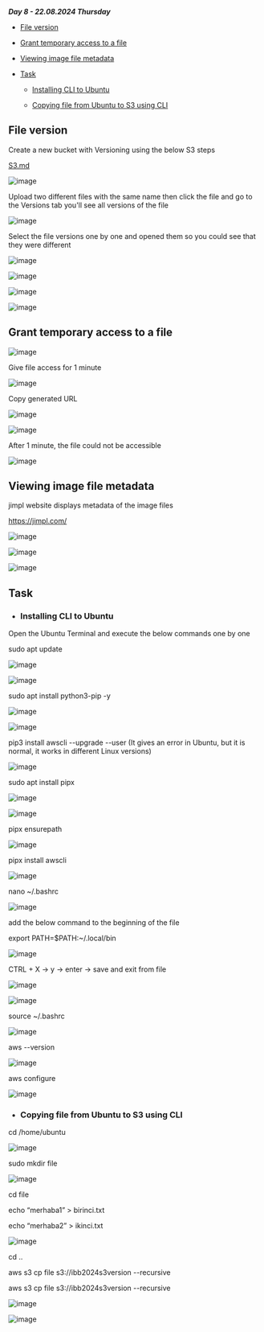 _**Day 8 - 22.08.2024 Thursday**_


- [File version](#File-version)

- [Grant temporary access to a file](#Grant-temporary-access-to-a-file)

- [Viewing image file metadata](#Viewing-image-file-metadata)

- [Task](#Task)

  - [Installing CLI to Ubuntu](#Installing-CLI-to-Ubuntu)

  - [Copying file from Ubuntu to S3 using CLI](#Copying-file-from-Ubuntu-to-S3-using-CLI)

 
## File version

Create a new bucket with Versioning using the below S3 steps

[S3.md](https://github.com/fatihsomer/Cloud_Tech_Bootcamp/blob/main/2-AWS_Services/Day_7/S3.md)

![image](https://github.com/user-attachments/assets/a8aa5b6e-b044-4898-bc69-f61c96b09c0a)

Upload two different files with the same name then click the file and go to the Versions tab you'll see all versions of the file

![image](https://github.com/user-attachments/assets/533a1d5b-a1b1-4a18-bbc0-3e804cd4db33)

Select the file versions one by one and opened them so you could see that they were different

![image](https://github.com/user-attachments/assets/8d72b881-3cda-4680-8f2e-315df1addf5e)

![image](https://github.com/user-attachments/assets/6bed6c39-5e27-4889-b8ce-f32db5040b7d)

![image](https://github.com/user-attachments/assets/62d2607a-3c2d-41ae-a499-5df5c73bec3e)

![image](https://github.com/user-attachments/assets/9dc115c5-c463-459b-8bdb-18b064c3d2c7)


## Grant temporary access to a file


![image](https://github.com/user-attachments/assets/5a44dd78-f00e-4e37-a93a-db25e80fa1da)

Give file access for 1 minute

![image](https://github.com/user-attachments/assets/cd2bd3a1-b3ea-4ffc-b5a0-ef892bfc2e6a)

Copy generated URL

![image](https://github.com/user-attachments/assets/1edef0b3-856c-4a27-8d8e-be34b446f39c)

![image](https://github.com/user-attachments/assets/6c84b7dc-bb39-4b52-9799-3916a22837b1)

After 1 minute, the file could not be accessible

![image](https://github.com/user-attachments/assets/d5f74539-2d64-4bf4-a4a2-d84f8724c81a)


## Viewing image file metadata

jimpl website displays metadata of the image files

https://jimpl.com/

![image](https://github.com/user-attachments/assets/3d667132-cb0f-4076-ba5c-bb4bba00b53c)

![image](https://github.com/user-attachments/assets/42b4dc48-d90a-4bf0-9a54-3e17ed9f5d42)

![image](https://github.com/user-attachments/assets/0cdf7ccb-2003-42f6-8ace-d555a07628af)


## Task

- ### Installing CLI to Ubuntu

Open the Ubuntu Terminal and execute the below commands one by one


sudo apt update

![image](https://github.com/user-attachments/assets/d0328891-3bfb-40db-ac7c-3f1f02c2aa97)

![image](https://github.com/user-attachments/assets/4cac773c-3b15-4404-b8b2-7b0694b1564f)


sudo apt install python3-pip -y

![image](https://github.com/user-attachments/assets/58028b70-7eb1-40c2-9a38-67b89c557eb6)

![image](https://github.com/user-attachments/assets/8bb08e18-7ae1-416b-8736-4598e57e3e12)


pip3 install awscli --upgrade --user (It gives an error in Ubuntu, but it is normal, it works in different Linux versions)

![image](https://github.com/user-attachments/assets/885e174c-da6c-44d3-ac82-58e1f368c50b)


sudo apt install pipx

![image](https://github.com/user-attachments/assets/08a68377-d150-43e1-ae8f-a1f41afc8996)

![image](https://github.com/user-attachments/assets/0fe82e3f-5b14-4747-b081-f7836db8061e)


pipx ensurepath

![image](https://github.com/user-attachments/assets/4d8579ec-6cce-4993-be70-68f9118b2fa2)


pipx install awscli

![image](https://github.com/user-attachments/assets/1dd37a04-5757-496e-aedf-b2b6d8325eeb)


nano ~/.bashrc

![image](https://github.com/user-attachments/assets/5b7aab7a-40bd-4e43-8b4d-1641341db865)

  add the below command to the beginning of the file

  export PATH=$PATH:~/.local/bin

  ![image](https://github.com/user-attachments/assets/8b486c45-ea2e-49c9-93a2-9f678555f1b6)


  CTRL + X → y → enter → save and exit from file

  ![image](https://github.com/user-attachments/assets/724be1bd-c42f-4955-a797-79e0cc2e9b94)

  ![image](https://github.com/user-attachments/assets/e3e8cd4b-44b6-40fc-a608-cf08fc249065)


source ~/.bashrc

![image](https://github.com/user-attachments/assets/c54db474-0721-44dd-b6e8-13602a7de4b1)


aws --version

![image](https://github.com/user-attachments/assets/b15c91ba-c5f5-4d20-847d-281ad49296fb)


aws configure

![image](https://github.com/user-attachments/assets/5983bf4a-89ae-4ac0-84ba-7fa623ca0c0b)


- ### Copying file from Ubuntu to S3 using CLI

cd /home/ubuntu

![image](https://github.com/user-attachments/assets/5035db4a-40f5-4811-a4f4-51aefa28ae05)

sudo mkdir file

![image](https://github.com/user-attachments/assets/fd0c6173-2ee9-4b5f-8b77-1b4f7ffa8e72)

cd file

echo “merhaba1” > birinci.txt

echo “merhaba2” > ikinci.txt

![image](https://github.com/user-attachments/assets/d8f0487b-ec8e-4bf0-b276-82c310e6e0e8)

cd ..

aws s3 cp file s3://ibb2024s3version --recursive

aws s3 cp file s3://ibb2024s3version --recursive

![image](https://github.com/user-attachments/assets/27aec68f-ceb2-454f-90f2-ccb61838dbdb)

![image](https://github.com/user-attachments/assets/19f58b37-416f-4eac-971d-d44928bebabb)
